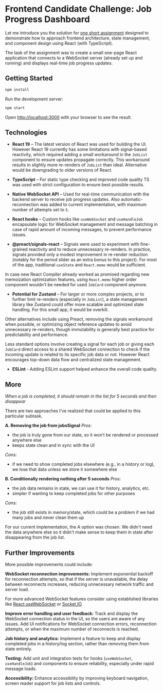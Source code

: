 # Frontend Candidate Challenge: Job Progress Dashboard

Let me introduce you the solution for [one short assignment](https://github.com/newtontechnologies/misc-hiring1) designed to demonstrate how to approach frontend architecture, state management, and component design using React (with TypeScript).

The task of the assignment was to create a small one-page React application that connects to a WebSocket server (already set up and running) and displays real-time job progress updates.

## Getting Started

```bash
npm install
```

Run the development server:

```bash
npm start
```

Open [http://localhost:3000](http://localhost:3000) with your browser to see the result.

## Technologies

- **React 19** – The latest version of React was used for building the UI. However React 19 currently has some limitations with signal-based reactivity, which required adding a small workaround in the `JobList` component to ensure updates propagate correctly. This workaround results in slightly more re-renders of `JobList` than ideal. Alternative would be downgrading to older versions of React.

- **TypeScript** – For static type checking and improved code quality TS was used with strict configuration to ensure best possible results.

- **Native WebSocket API** – Used for real-time communication with the backend server to receive job progress updates. Also automatic-reconnection was added to current implementation, with maximum number of attempts set to `5`.

- **React hooks** – Custom hooks like `useWebSocket` and `useHandleJob` encapsulate logic for WebSocket management and message batching in case of rapid amount of incoming messages, to prevent performance issues.

- **@preact/signals-react** – Signals were used to experiment with fine-grained reactivity and to reduce unnecessary re-renders. In practice, signals provided only a modest improvement in re-render reduction (notably for the period slider as an extra bonus to this project). For most of the app, traditional `useState` and `React.memo` would be sufficient.

In case new React Compiler already worked as promised regarding new memoization optimization features, using `React.memo` higher order component wouldn't be needed for used `JobCard` component anymore.

- **Potential for Zustand** – For larger or more complex projects, or to further limit re-renders (especially in `JobList`), a state management library like Zustand could offer more scalable and optimized state handling. For this small app, it would be overkill.

Other alternatives include using Preact, removing the signals workaround when possible, or optimizing object reference updates to avoid unnecessary re-renders, though immutability is generally best practice for predictability and performance.

Less standard options involve creating a signal for each job or giving each `JobCard` direct access to a shared WebSocket connection to check if the incoming update is related to its specific job data or not. However React encourages top-down data flow and centralized state management.

- **ESLint** - Adding ESLint support helped enhance the overall code quality.

## More

_When a job is completed, it should remain in the list for 5 seconds and then disappear_

There are two approaches I've realized that could be applied to this particular subtask.

**A. Removing the job from jobsSignal**
_Pros:_

- the job is truly gone from our state, so it won’t be rendered or processed anywhere else
- keeps state clean and in sync with the UI

_Cons:_

- if we need to show completed jobs elsewhere (e.g., in a history or log), we lose that data unless we store it somewhere else

**B. Conditionally rendering nothing after 5 seconds**
_Pros:_

- the job data remains in state, we can use it for history, analytics, etc.
- simpler if wanting to keep completed jobs for other purposes

_Cons:_

- the job still exists in memory/state, which could be a problem if we had many jobs and never clean them up

For our current implementation, the A option was chosen. We didn't need the data anywhere else so it didn't make sense to keep them in state after disappearing from the job list.

## Further Improvements

More possible improvements could include:

**WebSocket reconnection improvements:**
Implement exponential backoff for reconnection attempts, so that if the server is unavailable, the delay between reconnects increases, reducing unnecessary network traffic and server load.

For more advanced WebSocket features consider using established libraries like [React useWebSocket](https://github.com/robtaussig/react-use-websocket) or [Socket.IO](https://socket.io/).

**Improve error handling and user feedback:**
Track and display the WebSocket connection status in the UI, so the users are aware of any issues. Add UI notifications for WebSocket connection errors, reconnection attempts, or when the maximum number of reconnects is reached.

**Job history and analytics:**
Implement a feature to keep and display completed jobs in a history/log section, rather than removing them from state entirely.

**Testing:**
Add unit and integration tests for hooks (`useWebSocket`, `useHandleJob`) and components to ensure reliability, especially under rapid message loads.

**Accessibility:**
Enhance accessibility by improving keyboard navigation, screen reader support for job lists and controls.

